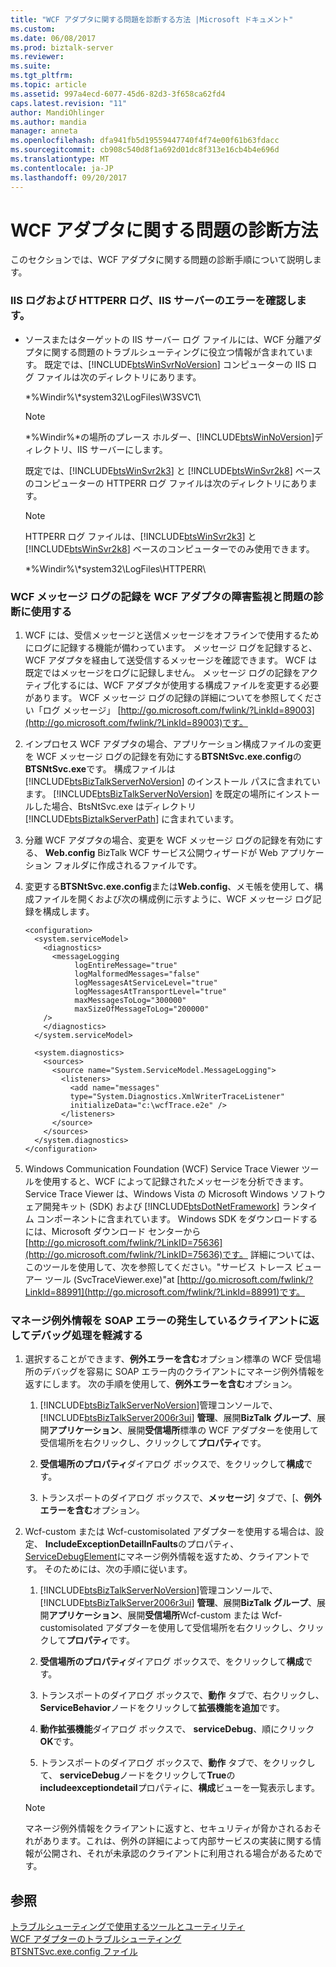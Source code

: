 ```yaml
---
title: "WCF アダプタに関する問題を診断する方法 |Microsoft ドキュメント"
ms.custom: 
ms.date: 06/08/2017
ms.prod: biztalk-server
ms.reviewer: 
ms.suite: 
ms.tgt_pltfrm: 
ms.topic: article
ms.assetid: 997a4ecd-6077-45d6-82d3-3f658ca62fd4
caps.latest.revision: "11"
author: MandiOhlinger
ms.author: mandia
manager: anneta
ms.openlocfilehash: dfa941fb5d19559447740f4f74e00f61b63fdacc
ms.sourcegitcommit: cb908c540d8f1a692d01dc8f313e16cb4b4e696d
ms.translationtype: MT
ms.contentlocale: ja-JP
ms.lasthandoff: 09/20/2017
---
```

# <a name="how-to-diagnose-problems-with-the-wcf-adapters"></a>WCF アダプタに関する問題の診断方法
このセクションでは、WCF アダプタに関する問題の診断手順について説明します。  
  
### <a name="check-the-iis-log-and-httperr-log-of-the-iis-server-for-errors"></a>IIS ログおよび HTTPERR ログ、IIS サーバーのエラーを確認します。  
  
-   ソースまたはターゲットの IIS サーバー ログ ファイルには、WCF 分離アダプタに関する問題のトラブルシューティングに役立つ情報が含まれています。 既定では、[!INCLUDE[btsWinSvrNoVersion](../includes/btswinsvrnoversion-md.md)] コンピューターの IIS ログ ファイルは次のディレクトリにあります。  
  
     *%Windir%\\*system32\LogFiles\W3SVC1\  
  
    > [!NOTE]
    >  *%Windir%*の場所のプレース ホルダー、[!INCLUDE[btsWinNoVersion](../includes/btswinnoversion-md.md)]ディレクトリ、IIS サーバーにします。  
  
     既定では、[!INCLUDE[btsWinSvr2k3](../includes/btswinsvr2k3-md.md)] と [!INCLUDE[btsWinSvr2k8](../includes/btswinsvr2k8-md.md)] ベースのコンピューターの HTTPERR ログ ファイルは次のディレクトリにあります。  
  
    > [!NOTE]
    >  HTTPERR ログ ファイルは、[!INCLUDE[btsWinSvr2k3](../includes/btswinsvr2k3-md.md)] と [!INCLUDE[btsWinSvr2k8](../includes/btswinsvr2k8-md.md)] ベースのコンピューターでのみ使用できます。  
  
     *%Windir%\\*system32\LogFiles\HTTPERR\  
  
### <a name="use-wcf-message-logging-for-fault-monitoring-and-diagnosis-of-problems-from-the-wcf-adapters"></a>WCF メッセージ ログの記録を WCF アダプタの障害監視と問題の診断に使用する  
  
1.  WCF には、受信メッセージと送信メッセージをオフラインで使用するためにログに記録する機能が備わっています。 メッセージ ログを記録すると、WCF アダプタを経由して送受信するメッセージを確認できます。 WCF は既定ではメッセージをログに記録しません。 メッセージ ログの記録をアクティブ化するには、WCF アダプタが使用する構成ファイルを変更する必要があります。 WCF メッセージ ログの記録の詳細についてを参照してください「ログ メッセージ」 [http://go.microsoft.com/fwlink/?LinkId=89003](http://go.microsoft.com/fwlink/?LinkId=89003)です。  
  
2.  インプロセス WCF アダプタの場合、アプリケーション構成ファイルの変更を WCF メッセージ ログの記録を有効にする**BTSNtSvc.exe.config**の**BTSNtSvc.exe**です。 構成ファイルは [!INCLUDE[btsBizTalkServerNoVersion](../includes/btsbiztalkservernoversion-md.md)] のインストール パスに含まれています。 [!INCLUDE[btsBizTalkServerNoVersion](../includes/btsbiztalkservernoversion-md.md)] を既定の場所にインストールした場合、BtsNtSvc.exe はディレクトリ [!INCLUDE[btsBiztalkServerPath](../includes/btsbiztalkserverpath-md.md)] に含まれています。  
  
3.  分離 WCF アダプタの場合、変更を WCF メッセージ ログの記録を有効にする、 **Web.config** BizTalk WCF サービス公開ウィザードが Web アプリケーション フォルダに作成されるファイルです。  
  
4.  変更する**BTSNtSvc.exe.config**または**Web.config**、メモ帳を使用して、構成ファイルを開くおよび次の構成例に示すように、WCF メッセージ ログ記録を構成します。  
  
    ```  
    <configuration>  
      <system.serviceModel>  
        <diagnostics>  
          <messageLogging   
               logEntireMessage="true"   
               logMalformedMessages="false"  
               logMessagesAtServiceLevel="true"   
               logMessagesAtTransportLevel="true"  
               maxMessagesToLog="300000"  
               maxSizeOfMessageToLog="200000"   
        />  
        </diagnostics>  
      </system.serviceModel>  
  
      <system.diagnostics>  
        <sources>  
          <source name="System.ServiceModel.MessageLogging">  
            <listeners>  
              <add name="messages"  
              type="System.Diagnostics.XmlWriterTraceListener"  
              initializeData="c:\wcfTrace.e2e" />  
            </listeners>  
          </source>  
        </sources>  
      </system.diagnostics>  
    </configuration>  
    ```  
  
5.  Windows Communication Foundation (WCF) Service Trace Viewer ツールを使用すると、WCF によって記録されたメッセージを分析できます。 Service Trace Viewer は、Windows Vista の Microsoft Windows ソフトウェア開発キット (SDK) および [!INCLUDE[btsDotNetFramework](../includes/btsdotnetframework-md.md)] ランタイム コンポーネントに含まれています。 Windows SDK をダウンロードするには、Microsoft ダウンロード センターから[http://go.microsoft.com/fwlink/?LinkID=75636](http://go.microsoft.com/fwlink/?LinkID=75636)です。 詳細については、このツールを使用して、次を参照してください。"サービス トレース ビューアー ツール (SvcTraceViewer.exe)"at [http://go.microsoft.com/fwlink/?LinkId=88991](http://go.microsoft.com/fwlink/?LinkId=88991)です。  
  
### <a name="return-managed-exception-information-to-the-client-in-a-soap-fault-to-ease-debugging"></a>マネージ例外情報を SOAP エラーの発生しているクライアントに返してデバッグ処理を軽減する  
  
1.  選択することができます、**例外エラーを含む**オプション標準の WCF 受信場所のデバッグを容易に SOAP エラー内のクライアントにマネージ例外情報を返すにします。 次の手順を使用して、**例外エラーを含む**オプション。  
  
    1.  [!INCLUDE[btsBizTalkServerNoVersion](../includes/btsbiztalkservernoversion-md.md)]管理コンソールで、 [!INCLUDE[btsBizTalkServer2006r3ui](../includes/btsbiztalkserver2006r3ui-md.md)] **管理**、展開**BizTalk グループ**、展開**アプリケーション**、展開**受信場所**標準の WCF アダプターを使用して受信場所を右クリックし、クリックして**プロパティ**です。  
  
    2.  **受信場所のプロパティ**ダイアログ ボックスで、をクリックして**構成**です。  
  
    3.  トランスポートのダイアログ ボックスで、**メッセージ**] タブで、[、**例外エラーを含む**オプション。  
  
2.  Wcf-custom または Wcf-customisolated アダプターを使用する場合は、設定、 **IncludeExceptionDetailInFaults**のプロパティ、 [ServiceDebugElement](http://go.microsoft.com/fwlink/?LinkId=89004)にマネージ例外情報を返すため、クライアントです。 そのためには、次の手順に従います。  
  
    1.  [!INCLUDE[btsBizTalkServerNoVersion](../includes/btsbiztalkservernoversion-md.md)]管理コンソールで、 [!INCLUDE[btsBizTalkServer2006r3ui](../includes/btsbiztalkserver2006r3ui-md.md)] **管理**、展開**BizTalk グループ**、展開**アプリケーション**、展開**受信場所**Wcf-custom または Wcf-customisolated アダプターを使用して受信場所を右クリックし、クリックして**プロパティ**です。  
  
    2.  **受信場所のプロパティ**ダイアログ ボックスで、をクリックして**構成**です。  
  
    3.  トランスポートのダイアログ ボックスで、**動作** タブで、右クリックし、 **ServiceBehavior**ノードをクリックして**拡張機能を追加**です。  
  
    4.  **動作拡張機能**ダイアログ ボックスで、 **serviceDebug**、順にクリック**OK**です。  
  
    5.  トランスポートのダイアログ ボックスで、**動作** タブで、をクリックして、 **serviceDebug**ノードをクリックして**True**の**includeexceptiondetail**プロパティに、**構成**ビューを一覧表示します。  
  
    > [!NOTE]
    >  マネージ例外情報をクライアントに返すと、セキュリティが脅かされるおそれがあります。これは、例外の詳細によって内部サービスの実装に関する情報が公開され、それが未承認のクライアントに利用される場合があるためです。  
  
## <a name="see-also"></a>参照  
 [トラブルシューティングで使用するツールとユーティリティ](../core/tools-and-utilities-to-use-for-troubleshooting.md)   
 [WCF アダプターのトラブルシューティング](../core/troubleshooting-the-wcf-adapters.md)   
 [BTSNTSvc.exe.config ファイル](../core/btsntsvc-exe-config-file.md)